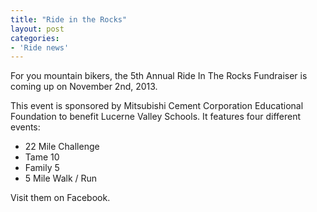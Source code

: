 ```yaml
---
title: "Ride in the Rocks"
layout: post
categories:
- 'Ride news'
---
```


For you mountain bikers, the 5th Annual Ride In The Rocks Fundraiser is coming up on November 2nd, 2013.

This event is sponsored by Mitsubishi Cement Corporation Educational Foundation to benefit Lucerne Valley Schools. It features four different events:

- 22 Mile Challenge
- Tame 10
- Family 5
- 5 Mile Walk / Run

Visit them on Facebook.